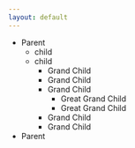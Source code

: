 ```yaml
---
layout: default
---
```

<html>
<body>
    <div class="row">
        <div class="col-md-4">
            <ul id='frontEnd'>
                <li><span class='caret'>Parent</span>
                    <ul class='nested'>
                        <li>child</li>
                        <li><span class='caret'>child</span>
                            <ul class='nested'>
                                <li>Grand Child</li>
                                <li>Grand Child</li>
                                <li><span class='caret'>Grand Child</span>
                                    <ul class='nested'>
                                        <li>Great Grand Child</li>
                                        <li>Great Grand Child</li>
                                    </ul>
                                </li>
                                <li>Grand Child</li>
                                <li>Grand Child</li>
                            </ul>
                        </li>
                    </ul>
                </li>
                <li>Parent</li>
            </ul>
        </div>
    </div>
</body>
</html>